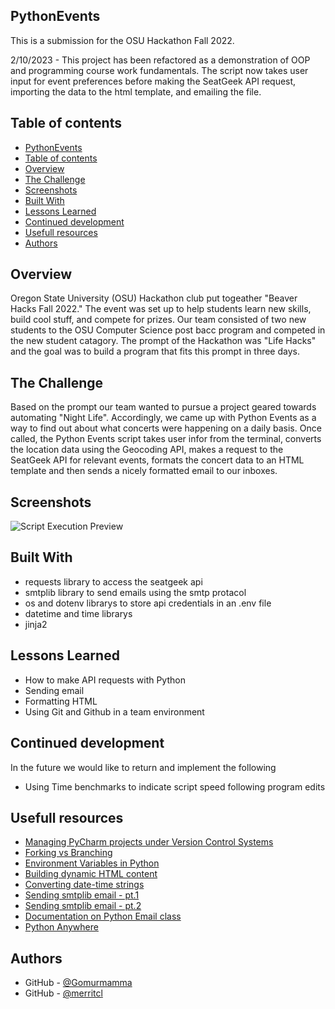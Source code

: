 ## PythonEvents

This is a submission for the OSU Hackathon Fall 2022.

2/10/2023 - This project has been refactored as a demonstration of OOP and programming course work fundamentals. The script now takes user input for event preferences before making the SeatGeek API request, importing the data to the html template, and emailing the file.

## Table of contents

- [PythonEvents](#pythonevents)
- [Table of contents](#table-of-contents)
- [Overview](#overview)
- [The Challenge](#the-challenge)
- [Screenshots](#screenshots)
- [Built With](#built-with)
- [Lessons Learned](#lessons-learned)
- [Continued development](#continued-development)
- [Usefull resources](#usefull-resources)
- [Authors](#authors)

## Overview

Oregon State University (OSU) Hackathon club put togeather "Beaver Hacks Fall 2022." The event was set up to help students learn new skills, build cool stuff, and compete for prizes. Our team consisted of two new students to the OSU Computer Science post bacc program and competed in the new student catagory. The prompt of the Hackathon was "Life Hacks" and the goal was to build a program that fits this prompt in three days.

## The Challenge

Based on the prompt our team wanted to pursue a project geared towards automating "Night Life". Accordingly, we came up with Python Events as a way to find out about what concerts were happening on a daily basis. Once called, the Python Events script takes user infor from the terminal, converts the location data using the Geocoding API, makes a request to the SeatGeek API for relevant events, formats the concert data to an HTML template and then sends a nicely formatted email to our inboxes.

## Screenshots

![Script Execution Preview](Images/PythonEventsDemo.gif)

## Built With

- requests library to access the seatgeek api
- smtplib library to send emails using the smtp protacol
- os and dotenv librarys to store api credentials in an .env file
- datetime and time librarys
- jinja2

## Lessons Learned

- How to make API requests with Python
- Sending email
- Formatting HTML
- Using Git and Github in a team environment

## Continued development

In the future we would like to return and implement the following

- Using Time benchmarks to indicate script speed following program edits

## Usefull resources

- [Managing PyCharm projects under Version Control Systems](https://intellij-support.jetbrains.com/hc/en-us/articles/206544839)
- [Forking vs Branching](https://stackoverflow.com/questions/3611256/forking-vs-branching-in-github)
- [Environment Variables in Python](https://developer.vonage.com/blog/21/10/01/python-environment-variables-a-primer)
- [Building dynamic HTML content](https://stackoverflow.com/questions/30180406/building-dynamic-html-email-content-with-python)
- [Converting date-time strings](https://stackabuse.com/converting-strings-to-datetime-in-python/)
- [Sending smtplib email - pt.1 ](https://pythonassets.com/posts/send-html-email-with-attachments-via-smtp/)
- [Sending smtplib email - pt.2 ](https://coderzcolumn.com/tutorials/python/smtplib-simple-guide-to-sending-mails-using-python)
- [Documentation on Python Email class](https://docs.python.org/3/library/email.html#module-email)
- [Python Anywhere](https://stackoverflow.com/questions/71138889/max-retries-exceeded-caused-by-proxyerrorcannot-connect-to-proxy-oserror)

## Authors

- GitHub - [@Gomurmamma](https://github.com/Gomurmamma)
- GitHub - [@merritcl](https://github.com/merritcl)
